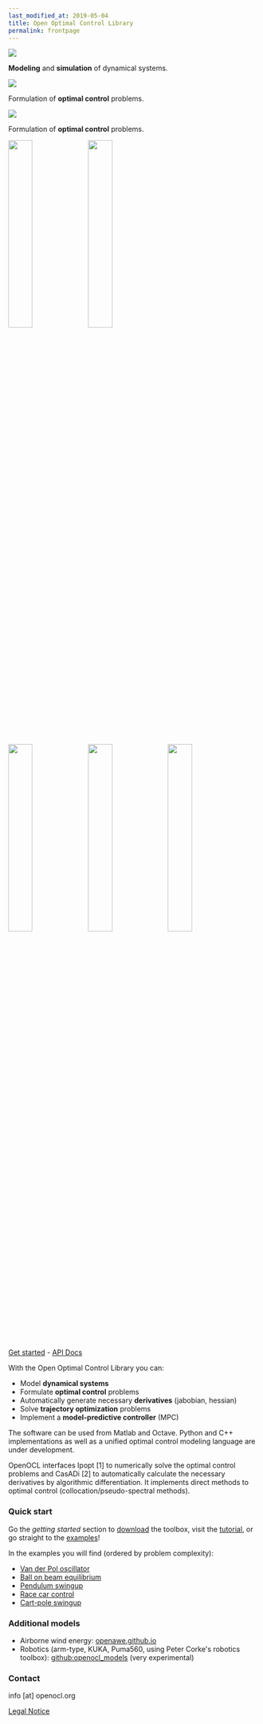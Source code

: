 ```yaml
---
last_modified_at: 2019-05-04
title: Open Optimal Control Library
permalink: frontpage
---
```


<img src="/assets/img/double-pend-sim.gif" class="content-img-left">
<p class="content-img-descr"><strong>Modeling</strong> and <strong>simulation</strong> of dynamical systems.</p>

<img src="/assets/img/cartpole.gif" class="content-img-right">
<p class="content-img-descr">Formulation of <strong>optimal control</strong> problems.</p>

<img src="https://openocl.org/imgs/cartpole.gif" class="content-img-left">
<p class="content-img-descr">Formulation of <strong>optimal control</strong> problems.</p>

<img src="https://openocl.org/assets/img/race_white.png" width="31%"> <img src="https://openocl.org/imgs/circ.png" width="31%">  
<img src="https://openocl.org/assets/img/pend_white.png" width="31%"> <img src="https://openocl.org/imgs/ballbeam.png" width="31%"> <img src="https://openocl.org/imgs/lemn.png" width="31%">    
[Get started](get-started.md) - [API Docs](api-docs.md)

With the Open Optimal Control Library you can:
* Model **dynamical systems**
* Formulate **optimal control** problems
* Automatically generate necessary **derivatives** (jabobian, hessian)
* Solve **trajectory optimization** problems
* Implement a **model-predictive controller** (MPC)

The software can be used from Matlab and Octave. Python and C++ implementations as well as a unified optimal control modeling language are under development.

OpenOCL interfaces Ipopt [1] to numerically solve the optimal control problems and CasADi [2] to automatically calculate the necessary derivatives by algorithmic differentiation. It implements direct methods to optimal control (collocation/pseudo-spectral methods).

### Quick start

Go the *getting started* section to [download](get-started.md) the toolbox, visit the [tutorial](tutorial.md), or go straight to the [examples](https://github.com/JonasKoenemann/optimal-control/tree/master/Examples)!

In the examples you will find (ordered by problem complexity):
* [Van der Pol oscillator](https://github.com/OpenOCL/OpenOCL/blob/master/Examples/01VanDerPol/mainVanDerPol.m)
* [Ball on beam equilibrium](https://github.com/OpenOCL/OpenOCL/tree/master/Examples/02BallAndBeam)
* [Pendulum swingup](https://github.com/OpenOCL/OpenOCL/tree/master/Examples/03Pendulum)
* [Race car control](https://github.com/OpenOCL/OpenOCL/tree/master/Examples/04RaceCar)
* [Cart-pole swingup](https://github.com/OpenOCL/OpenOCL/tree/master/Examples/05CartPole)


### Additional models

* Airborne wind energy: [openawe.github.io](https://openawe.github.io/)
* Robotics (arm-type, KUKA, Puma560, using Peter Corke's robotics toolbox): [github:openocl_models](https://github.com/JonasKoenemann/openocl_models) (very experimental)


### Contact

info [at] openocl.org

[Legal Notice](legal.md)
